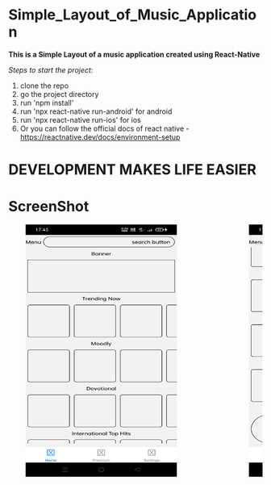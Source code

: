 # Simple_Layout_of_Music_Application

**This is a Simple Layout of a music application created using React-Native**

*Steps to start the project:*

1. clone the repo 
2. go the project directory
3. run 'npm install' 
4. run 'npx react-native run-android' for android
5. run 'npx react-native run-ios' for ios
6. Or you can follow the official docs of react native - https://reactnative.dev/docs/environment-setup




# DEVELOPMENT MAKES LIFE EASIER



# ScreenShot



<pre>    <img src = "src/assets/images/screenshot1.jpg" height="500" width="300" >                 <img src = "src/assets/images/screenshot2.jpg" height="500" width="300" > <pre>
